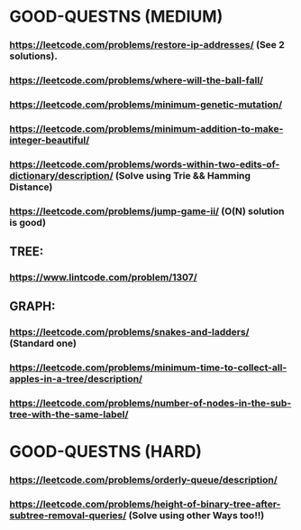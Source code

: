 # GOOD-QUESTNS (MEDIUM)
### https://leetcode.com/problems/restore-ip-addresses/ (See 2 solutions).
### https://leetcode.com/problems/where-will-the-ball-fall/
### https://leetcode.com/problems/minimum-genetic-mutation/
### https://leetcode.com/problems/minimum-addition-to-make-integer-beautiful/
### https://leetcode.com/problems/words-within-two-edits-of-dictionary/description/ (Solve using Trie && Hamming Distance)
### https://leetcode.com/problems/jump-game-ii/ (O(N) solution is good)
## TREE:
### https://www.lintcode.com/problem/1307/
## GRAPH:
### https://leetcode.com/problems/snakes-and-ladders/ (Standard one)
### https://leetcode.com/problems/minimum-time-to-collect-all-apples-in-a-tree/description/
### https://leetcode.com/problems/number-of-nodes-in-the-sub-tree-with-the-same-label/

# GOOD-QUESTNS (HARD)
### https://leetcode.com/problems/orderly-queue/description/
### https://leetcode.com/problems/height-of-binary-tree-after-subtree-removal-queries/ (Solve using other Ways too!!)
